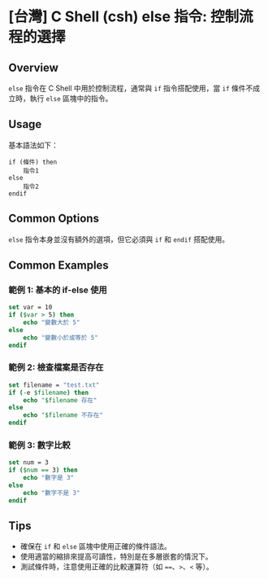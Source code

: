 # [台灣] C Shell (csh) else 指令: 控制流程的選擇

## Overview
`else` 指令在 C Shell 中用於控制流程，通常與 `if` 指令搭配使用，當 `if` 條件不成立時，執行 `else` 區塊中的指令。

## Usage
基本語法如下：
```
if (條件) then
    指令1
else
    指令2
endif
```

## Common Options
`else` 指令本身並沒有額外的選項，但它必須與 `if` 和 `endif` 搭配使用。

## Common Examples

### 範例 1: 基本的 if-else 使用
```csh
set var = 10
if ($var > 5) then
    echo "變數大於 5"
else
    echo "變數小於或等於 5"
endif
```

### 範例 2: 檢查檔案是否存在
```csh
set filename = "test.txt"
if (-e $filename) then
    echo "$filename 存在"
else
    echo "$filename 不存在"
endif
```

### 範例 3: 數字比較
```csh
set num = 3
if ($num == 3) then
    echo "數字是 3"
else
    echo "數字不是 3"
endif
```

## Tips
- 確保在 `if` 和 `else` 區塊中使用正確的條件語法。
- 使用適當的縮排來提高可讀性，特別是在多層嵌套的情況下。
- 測試條件時，注意使用正確的比較運算符（如 `==`、`>`、`<` 等）。